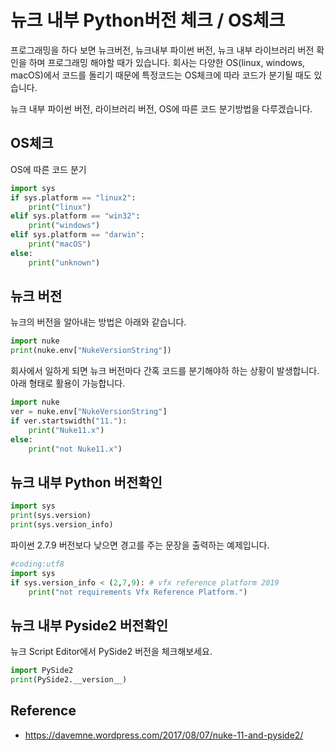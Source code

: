 # 뉴크 내부 Python버전 체크 / OS체크

프로그래밍을 하다 보면 뉴크버전, 뉴크내부 파이썬 버전, 뉴크 내부 라이브러리 버전 확인을 하며 프로그래밍 해야할 때가 있습니다. 회사는 다양한 OS(linux, windows, macOS)에서 코드를 돌리기 때문에 특정코드는 OS체크에 따라 코드가 분기될 때도 있습니다.

뉴크 내부 파이썬 버전, 라이브러리 버전, OS에 따른 코드 분기방법을 다루겠습니다.

## OS체크

OS에 따른 코드 분기

```python
import sys
if sys.platform == "linux2":
    print("linux")
elif sys.platform == "win32":
    print("windows")
elif sys.platform == "darwin":
    print("macOS")
else:
    print("unknown")
```

## 뉴크 버전
뉴크의 버전을 알아내는 방법은 아래와 같습니다.

```python
import nuke
print(nuke.env["NukeVersionString"])
```

회사에서 일하게 되면 뉴크 버전마다 간혹 코드를 분기해야하 하는 상황이 발생합니다.
아래 형태로 활용이 가능합니다.

```python
import nuke
ver = nuke.env["NukeVersionString"]
if ver.startswidth("11."):
    print("Nuke11.x")
else:
    print("not Nuke11.x")
```

## 뉴크 내부 Python 버전확인
```python
import sys
print(sys.version)
print(sys.version_info)
```


파이썬 2.7.9 버전보다 낮으면 경고를 주는 문장을 출력하는 예제입니다.
```python
#coding:utf8
import sys
if sys.version_info < (2,7,9): # vfx reference platform 2019
    print("not requirements Vfx Reference Platform.")
```

## 뉴크 내부 Pyside2 버전확인
뉴크 Script Editor에서 PySide2 버전을 체크해보세요.

```python
import PySide2
print(PySide2.__version__)
```

## Reference
- https://davemne.wordpress.com/2017/08/07/nuke-11-and-pyside2/